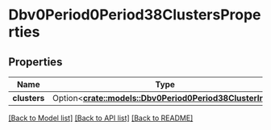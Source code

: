 # Dbv0Period0Period38ClustersProperties

## Properties

Name | Type | Description | Notes
------------ | ------------- | ------------- | -------------
**clusters** | Option<[**crate::models::Dbv0Period0Period38ClusterInfo**](dbv0.0.38_cluster_info.md)> |  | [optional]

[[Back to Model list]](../README.md#documentation-for-models) [[Back to API list]](../README.md#documentation-for-api-endpoints) [[Back to README]](../README.md)


